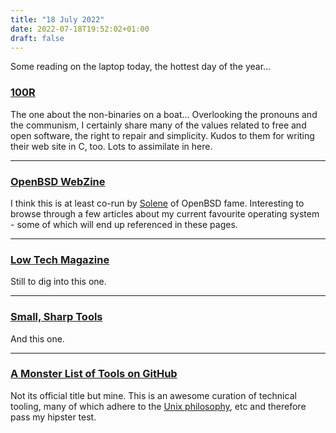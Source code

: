 ```yaml
---
title: "18 July 2022"
date: 2022-07-18T19:52:02+01:00
draft: false
---
```


Some reading on the laptop today, the hottest day of the year...

<!--more-->

### [100R](https://100r.co/site/home.html)

The one about the non-binaries on a boat... Overlooking the pronouns and the communism, I certainly share many of the values related to free and open software, the right to repair and simplicity. Kudos to them for writing their web site in C, too. Lots to assimilate in here.

---

### [OpenBSD WebZine](https://webzine.puffy.cafe/)

I think this is at least co-run by [Solene](https://dataswamp.org/~solene/index.html) of OpenBSD fame. Interesting to browse through a few articles about my current favourite operating system - some of which will end up referenced in these pages.

---

### [Low Tech Magazine](https://solar.lowtechmagazine.com/)

Still to dig into this one.

---

### [Small, Sharp Tools](https://brandur.org/small-sharp-tools)

And this one.

---

### [A Monster List of Tools on GitHub](https://github.com/everestpipkin/tools-list)

Not its official title but mine. This is an awesome curation of technical tooling, many of which adhere to the [Unix philosophy](https://en.wikipedia.org/wiki/Unix_philosophy), etc and therefore pass my hipster test.
